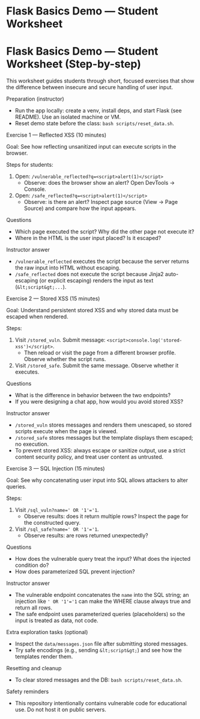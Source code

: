 # Flask Basics Demo — Student Worksheet
# Flask Basics Demo — Student Worksheet (Step-by-step)

This worksheet guides students through short, focused exercises that show the difference between insecure and secure handling of user input.

Preparation (instructor)
- Run the app locally: create a venv, install deps, and start Flask (see README). Use an isolated machine or VM.
- Reset demo state before the class: `bash scripts/reset_data.sh`.

Exercise 1 — Reflected XSS (10 minutes)

Goal: See how reflecting unsanitized input can execute scripts in the browser.

Steps for students:
1. Open: `/vulnerable_reflected?q=<script>alert(1)</script>`
	- Observe: does the browser show an alert? Open DevTools -> Console.
2. Open: `/safe_reflected?q=<script>alert(1)</script>`
	- Observe: is there an alert? Inspect page source (View → Page Source) and compare how the input appears.

Questions
- Which page executed the script? Why did the other page not execute it?
- Where in the HTML is the user input placed? Is it escaped?

Instructor answer
- `/vulnerable_reflected` executes the script because the server returns the raw input into HTML without escaping.
- `/safe_reflected` does not execute the script because Jinja2 auto-escaping (or explicit escaping) renders the input as text (`&lt;script&gt;...`).

Exercise 2 — Stored XSS (15 minutes)

Goal: Understand persistent stored XSS and why stored data must be escaped when rendered.

Steps:
1. Visit `/stored_vuln`. Submit message: `<script>console.log('stored-xss')</script>`.
	- Then reload or visit the page from a different browser profile. Observe whether the script runs.
2. Visit `/stored_safe`. Submit the same message. Observe whether it executes.

Questions
- What is the difference in behavior between the two endpoints?
- If you were designing a chat app, how would you avoid stored XSS?

Instructor answer
- `/stored_vuln` stores messages and renders them unescaped, so stored scripts execute when the page is viewed.
- `/stored_safe` stores messages but the template displays them escaped; no execution.
- To prevent stored XSS: always escape or sanitize output, use a strict content security policy, and treat user content as untrusted.

Exercise 3 — SQL Injection (15 minutes)

Goal: See why concatenating user input into SQL allows attackers to alter queries.

Steps:
1. Visit `/sql_vuln?name=' OR '1'='1`.
	- Observe results: does it return multiple rows? Inspect the page for the constructed query.
2. Visit `/sql_safe?name=' OR '1'='1`.
	- Observe results: are rows returned unexpectedly?

Questions
- How does the vulnerable query treat the input? What does the injected condition do?
- How does parameterized SQL prevent injection?

Instructor answer
- The vulnerable endpoint concatenates the `name` into the SQL string; an injection like `' OR '1'='1` can make the WHERE clause always true and return all rows.
- The safe endpoint uses parameterized queries (placeholders) so the input is treated as data, not code.

Extra exploration tasks (optional)
- Inspect the `data/messages.json` file after submitting stored messages.
- Try safe encodings (e.g., sending `&lt;script&gt;`) and see how the templates render them.

Resetting and cleanup
- To clear stored messages and the DB: `bash scripts/reset_data.sh`.

Safety reminders
- This repository intentionally contains vulnerable code for educational use. Do not host it on public servers.

